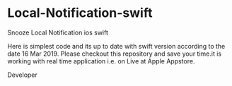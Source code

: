 # Local-Notification-swift
Snooze Local Notification ios swift

Here is simplest code and its up to date with swift version according to the date 16 Mar 2019.
Please checkout this repository and save your time.it is working with real time application i.e.
on Live at Apple Appstore.

Developer 
